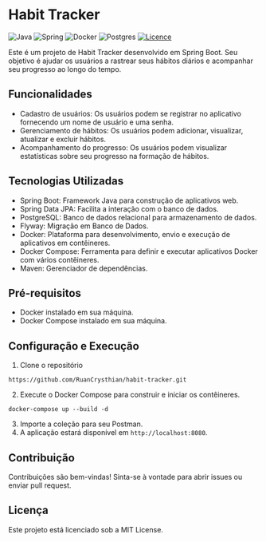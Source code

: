 # Habit Tracker

![Java](https://img.shields.io/badge/java-%23ED8B00.svg?style=for-the-badge&logo=openjdk&logoColor=white)
![Spring](https://img.shields.io/badge/spring-%236DB33F.svg?style=for-the-badge&logo=spring&logoColor=white)
![Docker](https://img.shields.io/badge/docker-%230db7ed.svg?style=for-the-badge&logo=docker&logoColor=white)
![Postgres](https://img.shields.io/badge/postgres-%23316192.svg?style=for-the-badge&logo=postgresql&logoColor=white)
[![Licence](https://img.shields.io/github/license/Ileriayo/markdown-badges?style=for-the-badge)](./LICENSE)

Este é um projeto de Habit Tracker desenvolvido em Spring Boot. Seu objetivo é ajudar os usuários a rastrear seus 
hábitos diários e acompanhar seu progresso ao longo do tempo.

## Funcionalidades
- Cadastro de usuários: Os usuários podem se registrar no aplicativo fornecendo um nome de usuário e uma senha.
- Gerenciamento de hábitos: Os usuários podem adicionar, visualizar, atualizar e excluir hábitos.
- Acompanhamento do progresso: Os usuários podem visualizar estatísticas sobre seu progresso na formação de hábitos.

## Tecnologias Utilizadas
- Spring Boot: Framework Java para construção de aplicativos web.
- Spring Data JPA: Facilita a interação com o banco de dados.
- PostgreSQL: Banco de dados relacional para armazenamento de dados.
- Flyway: Migração em Banco de Dados.
- Docker: Plataforma para desenvolvimento, envio e execução de aplicativos em contêineres.
- Docker Compose: Ferramenta para definir e executar aplicativos Docker com vários contêineres.
- Maven: Gerenciador de dependências.

## Pré-requisitos
- Docker instalado em sua máquina.
- Docker Compose instalado em sua máquina.

## Configuração e Execução
1. Clone o repositório
```
https://github.com/RuanCrysthian/habit-tracker.git
```
2. Execute o Docker Compose para construir e iniciar os contêineres.
```
docker-compose up --build -d
```
3. Importe a coleção para seu Postman.
4. A aplicação estará disponível em `http://localhost:8080`.

## Contribuição
Contribuições são bem-vindas! Sinta-se à vontade para abrir issues ou enviar pull request.

## Licença
Este projeto está licenciado sob a MIT License.